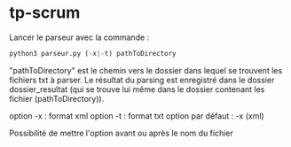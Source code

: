 # tp-scrum

Lancer le parseur avec la commande :
```python
python3 parseur.py (-x|-t) pathToDirectory
```
"pathToDirectory" est le chemin vers le dossier dans lequel se trouvent les fichiers txt à parser.
Le résultat du parsing est enregistré dans le dossier dossier_resultat (qui se trouve lui même dans le dossier contenant les fichier (pathToDirectory)).

option -x : format xml
option -t : format txt
option par défaut : -x (xml)

Possibilité de mettre l'option avant ou après le nom du fichier

